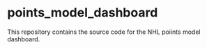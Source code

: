 # points_model_dashboard
 This repository contains the source code for the NHL poiints model dashboard. 
